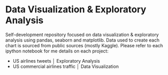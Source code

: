 # Data Visualization & Exploratory Analysis

Self-development repository focused on data visualization & exploratory analysis using pandas, seaborn and matplotlib. Data used to create each chart is sourced from public sources (mostly Kaggle). Please refer to each ipython notebook for me details on each project:

- US airlines tweets │ Exploratory Analysis
- US commercial airlines traffic │ Data Visualization
